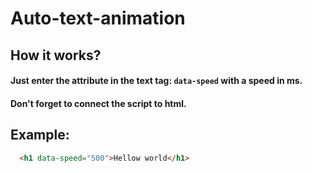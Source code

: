 # Auto-text-animation
## How it works?
#### Just enter the attribute in the text tag: `data-speed` with a speed in ms.
#### Don't forget to connect the script to html.
## Example:
```html
  <h1 data-speed="500">Hellow world</h1>
```
